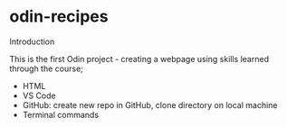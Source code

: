 # odin-recipes

Introduction

This is the first Odin project - creating a webpage using skills learned through the course;

- HTML
- VS Code
- GitHub: create new repo in GitHub, clone directory on local machine
- Terminal commands